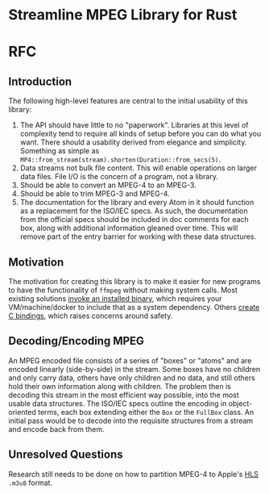 # Streamline MPEG Library for Rust

# RFC
## Introduction
The following high-level features are central to the initial usability of this library:
1. The API should have little to no "paperwork". Libraries at this level of complexity tend to require all kinds of setup before you can do what you want. There should a usability derived from elegance and simplicity. Something as simple as `MP4::from_stream(stream).shorten(Duration::from_secs(5)`.
2. Data streams not bulk file content. This will enable operations on larger data files. File I/O is the concern of a program, not a library.
3. Should be able to convert an MPEG-4 to an MPEG-3.
4. Should be able to trim MPEG-3 and MPEG-4.
5. The documentation for the library and every Atom in it should function as a replacement for the ISO/IEC specs. As such, the documentation from the official specs should be included in doc comments for each box, along with additional information gleaned over time. This will remove part of the entry barrier for working with these data structures. 

## Motivation
The motivation for creating this library is to make it easier for new programs to have the functionality of `ffmpeg` without making system calls. Most existing solutions [invoke an installed binary](https://crates.io/keywords/ffmpeg), which requires your VM/machine/docker to include that as a system dependency. Others [create C bindings](https://crates.io/crates/rusty_ffmpeg), which raises concerns around safety.

## Decoding/Encoding MPEG
An MPEG encoded file consists of a series of "boxes" or "atoms" and are encoded linearly (side-by-side) in the stream. Some boxes have no children and only carry data, others have only children and no data, and still others hold their own information along with children. The problem then is decoding this stream in the most efficient way possible, into the most usable data structures. The ISO/IEC specs outline the encoding in object-oriented terms, each box extending either the `Box` or the `FullBox` class. An initial pass would be to decode into the requisite structures from a stream and encode back from them.

## Unresolved Questions
Research still needs to be done on how to partition MPEG-4 to Apple's [HLS](https://developer.apple.com/streaming/) `.m3u8` format.
